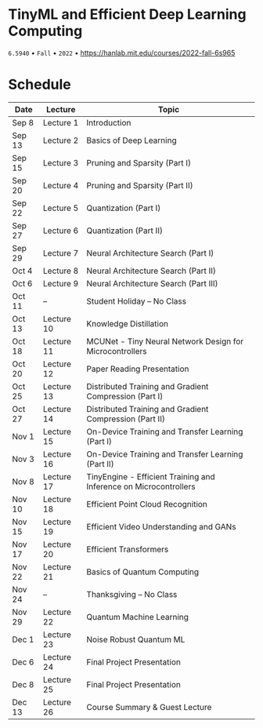 # TinyML and Efficient Deep Learning Computing

`6.5940` • `Fall` • `2022` • https://hanlab.mit.edu/courses/2022-fall-6s965

# Schedule

  <table>
    <thead>
      <tr>
        <th>Date</th>
        <th>Lecture</th>
        <th>Topic</th>
      </tr>
    </thead>
    <tbody>
      <tr><td>Sep 8</td><td>Lecture 1</td><td>Introduction</td></tr>
      <tr><td>Sep 13</td><td>Lecture 2</td><td>Basics of Deep Learning</td></tr>
      <tr><td>Sep 15</td><td>Lecture 3</td><td>Pruning and Sparsity (Part I)</td></tr>
      <tr><td>Sep 20</td><td>Lecture 4</td><td>Pruning and Sparsity (Part II)</td></tr>
      <tr><td>Sep 22</td><td>Lecture 5</td><td>Quantization (Part I)</td></tr>
      <tr><td>Sep 27</td><td>Lecture 6</td><td>Quantization (Part II)</td></tr>
      <tr><td>Sep 29</td><td>Lecture 7</td><td>Neural Architecture Search (Part I)</td></tr>
      <tr><td>Oct 4</td><td>Lecture 8</td><td>Neural Architecture Search (Part II)</td></tr>
      <tr><td>Oct 6</td><td>Lecture 9</td><td>Neural Architecture Search (Part III)</td></tr>
      <tr><td>Oct 11</td><td>–</td><td>Student Holiday – No Class</td></tr>
      <tr><td>Oct 13</td><td>Lecture 10</td><td>Knowledge Distillation</td></tr>
      <tr><td>Oct 18</td><td>Lecture 11</td><td>MCUNet - Tiny Neural Network Design for Microcontrollers</td></tr>
      <tr><td>Oct 20</td><td>Lecture 12</td><td>Paper Reading Presentation</td></tr>
      <tr><td>Oct 25</td><td>Lecture 13</td><td>Distributed Training and Gradient Compression (Part I)</td></tr>
      <tr><td>Oct 27</td><td>Lecture 14</td><td>Distributed Training and Gradient Compression (Part II)</td></tr>
      <tr><td>Nov 1</td><td>Lecture 15</td><td>On-Device Training and Transfer Learning (Part I)</td></tr>
      <tr><td>Nov 3</td><td>Lecture 16</td><td>On-Device Training and Transfer Learning (Part II)</td></tr>
      <tr><td>Nov 8</td><td>Lecture 17</td><td>TinyEngine - Efficient Training and Inference on Microcontrollers</td></tr>
      <tr><td>Nov 10</td><td>Lecture 18</td><td>Efficient Point Cloud Recognition</td></tr>
      <tr><td>Nov 15</td><td>Lecture 19</td><td>Efficient Video Understanding and GANs</td></tr>
      <tr><td>Nov 17</td><td>Lecture 20</td><td>Efficient Transformers</td></tr>
      <tr><td>Nov 22</td><td>Lecture 21</td><td>Basics of Quantum Computing</td></tr>
      <tr><td>Nov 24</td><td>–</td><td>Thanksgiving – No Class</td></tr>
      <tr><td>Nov 29</td><td>Lecture 22</td><td>Quantum Machine Learning</td></tr>
      <tr><td>Dec 1</td><td>Lecture 23</td><td>Noise Robust Quantum ML</td></tr>
      <tr><td>Dec 6</td><td>Lecture 24</td><td>Final Project Presentation</td></tr>
      <tr><td>Dec 8</td><td>Lecture 25</td><td>Final Project Presentation</td></tr>
      <tr><td>Dec 13</td><td>Lecture 26</td><td>Course Summary & Guest Lecture</td></tr>
    </tbody>
  </table>